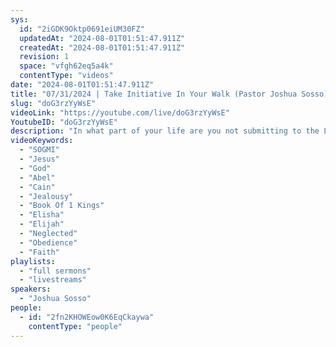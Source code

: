 ```yaml
---
sys:
  id: "2iGDK9Oktp0691eiUM30FZ"
  updatedAt: "2024-08-01T01:51:47.911Z"
  createdAt: "2024-08-01T01:51:47.911Z"
  revision: 1
  space: "vfgh62eq5a4k"
  contentType: "videos"
date: "2024-08-01T01:51:47.911Z"
title: "07/31/2024 | Take Initiative In Your Walk (Pastor Joshua Sosso)"
slug: "doG3rzYyWsE"
videoLink: "https://youtube.com/live/doG3rzYyWsE"
YoutubeID: "doG3rzYyWsE"
description: "In what part of your life are you not submitting to the Lord? Is your own mind, or ways of the world affecting your obedience to the Lord? All your trust is to be put into Him. Each and every one of us have been chosen to be a leader in Christ, but none of this can happen if our faith in the Lord is lacking. Each of us need to come face to face with our own leap of faith. Pastor Joshua reminded us that these times are not for you to be half in. You got to be all in or not at all. Every temptation will be thrown at you and it is up to and your Faith, do you trust Him? You can not be given anything that will be neglected, instead you need to attend to that task or property with excellence. This sermon was released at Freedom Fellowship Church International on July 31, 2024 by Pastor Joshua Sosso"
videoKeywords:
  - "SOGMI"
  - "Jesus"
  - "God"
  - "Abel"
  - "Cain"
  - "Jealousy"
  - "Book Of 1 Kings"
  - "Elisha"
  - "Elijah"
  - "Neglected"
  - "Obedience"
  - "Faith"
playlists:
  - "full sermons"
  - "livestreams"
speakers:
  - "Joshua Sosso"
people:
  - id: "2fn2KHOWEow0K6EqCkaywa"
    contentType: "people"
---
```

